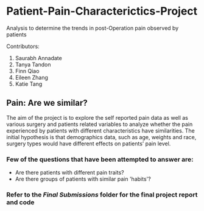 # Patient-Pain-Characterictics-Project
Analysis to determine the trends in post-Operation pain observed by patients

Contributors:
1. Saurabh Annadate
2. Tanya Tandon
3. Finn Qiao
4. Eileen Zhang
5. Katie Tang

## Pain: Are we similar?

The aim of the project is to explore the self reported pain data as well as various surgery and
patients related variables to analyze whether the pain experienced by patients with different
characteristics have similarities. The initial hypothesis is that demographics data, such as
age, weights and race, surgery types would have different effects on patients’ pain level.

### Few of the questions that have been attempted to answer are:

* Are there patients with different pain traits? 
* Are there groups of patients with similar pain 'habits'?

### Refer to the _Final Submissions_ folder for the final project report and code
